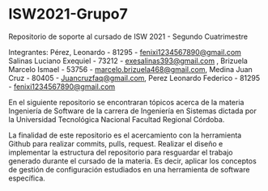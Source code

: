 # ISW2021-Grupo7

Repositorio de soporte al cursado de ISW 2021 - Segundo Cuatrimestre

Integrantes:  Pérez, Leonardo - 81295 - fenixi1234567890@gmail.com
Salinas Luciano Exequiel - 73212  - exesalinas393@gmail.com , Brizuela Marcelo Ismael - 53756 - marcelo.brizuela468@gmail.com, Medina Juan Cruz - 80405 - Juancruzfaq@gmail.com, Perez Leonardo Federico - 81295 - fenixi1234567890@gmail.com


En el siguiente repositorio se encontraran tópicos acerca de la materia Ingeniería de Software de la carrera de Ingeniería en Sistemas dictada por la Universidad Tecnológica Nacional Facultad Regional Córdoba.

La finalidad de este repositorio es el acercamiento con la herramienta Github para realizar commits, pulls, request. Realizar el diseño e implementar la estructura del repositorio para resguardar el trabajo generado durante el cursado de la materia. Es decir, aplicar los conceptos de gestión de configuración estudiados en una herramienta de software específica.
